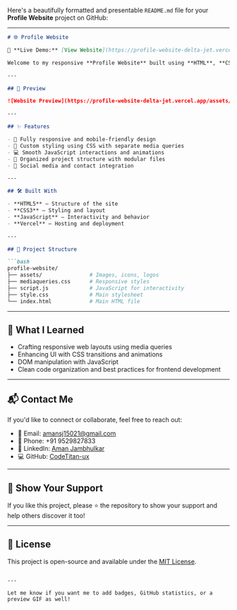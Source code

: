 Here's a beautifully formatted and presentable `README.md` file for your **Profile Website** project on GitHub:

---

```markdown
# 🌐 Profile Website

🚀 **Live Demo:** [View Website](https://profile-website-delta-jet.vercel.app)

Welcome to my responsive **Profile Website** built using **HTML**, **CSS**, and **JavaScript**. This project showcases a personal portfolio-style website designed with clean aesthetics and modern web practices.

---

## 📸 Preview

![Website Preview](https://profile-website-delta-jet.vercel.app/assets/preview.png) <!-- Replace with actual preview image URL if available -->

---

## ✨ Features

- 🎯 Fully responsive and mobile-friendly design
- 🎨 Custom styling using CSS with separate media queries
- 💻 Smooth JavaScript interactions and animations
- 📁 Organized project structure with modular files
- 🔗 Social media and contact integration

---

## 🛠️ Built With

- **HTML5** – Structure of the site  
- **CSS3** – Styling and layout  
- **JavaScript** – Interactivity and behavior  
- **Vercel** – Hosting and deployment  

---

## 📂 Project Structure

```bash
profile-website/
├── assets/               # Images, icons, logos
├── mediaqueries.css      # Responsive styles
├── script.js             # JavaScript for interactivity
├── style.css             # Main stylesheet
└── index.html            # Main HTML file
```

---

## 🧠 What I Learned

- Crafting responsive web layouts using media queries
- Enhancing UI with CSS transitions and animations
- DOM manipulation with JavaScript
- Clean code organization and best practices for frontend development

---

## 📬 Contact Me

If you'd like to connect or collaborate, feel free to reach out:

- 📧 Email: [amansj15021@gmail.com](mailto:amansj15021@gmail.com)  
- 📱 Phone: +91 9529827833  
- 💼 LinkedIn: [Aman Jambhulkar](https://www.linkedin.com/in/aman-jambhulkar-101233237/)  
- 💻 GitHub: [CodeTitan-ux](https://github.com/CodeTitan-ux)

---

## 🌟 Show Your Support

If you like this project, please ⭐ the repository to show your support and help others discover it too!

---

## 📝 License

This project is open-source and available under the [MIT License](LICENSE).
```

---

Let me know if you want me to add badges, GitHub statistics, or a preview GIF as well!
